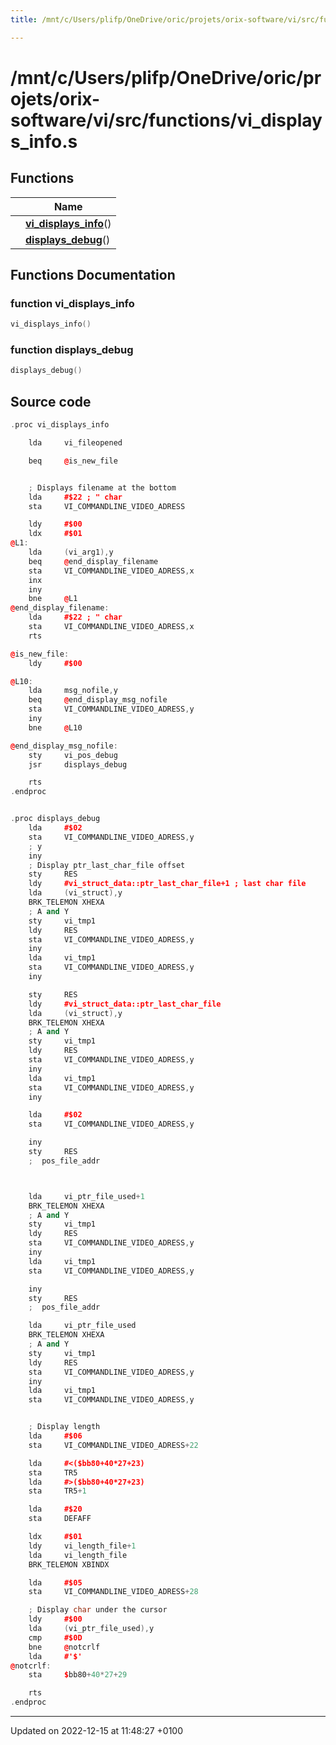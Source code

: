 ```yaml
---
title: /mnt/c/Users/plifp/OneDrive/oric/projets/orix-software/vi/src/functions/vi_displays_info.s

---
```


# /mnt/c/Users/plifp/OneDrive/oric/projets/orix-software/vi/src/functions/vi_displays_info.s



## Functions

|                | Name           |
| -------------- | -------------- |
| | **[vi_displays_info](Files/vi__displays__info_8s.md#function-vi-displays-info)**() |
| | **[displays_debug](Files/vi__displays__info_8s.md#function-displays-debug)**() |


## Functions Documentation

### function vi_displays_info

```cpp
vi_displays_info()
```


### function displays_debug

```cpp
displays_debug()
```




## Source code

```cpp
.proc vi_displays_info

    lda     vi_fileopened

    beq     @is_new_file


    ; Displays filename at the bottom
    lda     #$22 ; " char
    sta     VI_COMMANDLINE_VIDEO_ADRESS

    ldy     #$00
    ldx     #$01
@L1:
    lda     (vi_arg1),y
    beq     @end_display_filename
    sta     VI_COMMANDLINE_VIDEO_ADRESS,x
    inx
    iny
    bne     @L1
@end_display_filename:
    lda     #$22 ; " char
    sta     VI_COMMANDLINE_VIDEO_ADRESS,x
    rts

@is_new_file:
    ldy     #$00

@L10:
    lda     msg_nofile,y
    beq     @end_display_msg_nofile
    sta     VI_COMMANDLINE_VIDEO_ADRESS,y
    iny
    bne     @L10

@end_display_msg_nofile:
    sty     vi_pos_debug
    jsr     displays_debug

    rts
.endproc


.proc displays_debug
    lda     #$02
    sta     VI_COMMANDLINE_VIDEO_ADRESS,y
    ; y
    iny
    ; Display ptr_last_char_file offset
    sty     RES
    ldy     #vi_struct_data::ptr_last_char_file+1 ; last char file
    lda     (vi_struct),y
    BRK_TELEMON XHEXA
    ; A and Y
    sty     vi_tmp1
    ldy     RES
    sta     VI_COMMANDLINE_VIDEO_ADRESS,y
    iny
    lda     vi_tmp1
    sta     VI_COMMANDLINE_VIDEO_ADRESS,y
    iny

    sty     RES
    ldy     #vi_struct_data::ptr_last_char_file
    lda     (vi_struct),y
    BRK_TELEMON XHEXA
    ; A and Y
    sty     vi_tmp1
    ldy     RES
    sta     VI_COMMANDLINE_VIDEO_ADRESS,y
    iny
    lda     vi_tmp1
    sta     VI_COMMANDLINE_VIDEO_ADRESS,y
    iny

    lda     #$02
    sta     VI_COMMANDLINE_VIDEO_ADRESS,y

    iny
    sty     RES
    ;  pos_file_addr



    lda     vi_ptr_file_used+1
    BRK_TELEMON XHEXA
    ; A and Y
    sty     vi_tmp1
    ldy     RES
    sta     VI_COMMANDLINE_VIDEO_ADRESS,y
    iny
    lda     vi_tmp1
    sta     VI_COMMANDLINE_VIDEO_ADRESS,y

    iny
    sty     RES
    ;  pos_file_addr

    lda     vi_ptr_file_used
    BRK_TELEMON XHEXA
    ; A and Y
    sty     vi_tmp1
    ldy     RES
    sta     VI_COMMANDLINE_VIDEO_ADRESS,y
    iny
    lda     vi_tmp1
    sta     VI_COMMANDLINE_VIDEO_ADRESS,y


    ; Display length
    lda     #$06
    sta     VI_COMMANDLINE_VIDEO_ADRESS+22

    lda     #<($bb80+40*27+23)
    sta     TR5
    lda     #>($bb80+40*27+23)
    sta     TR5+1

    lda     #$20
    sta     DEFAFF

    ldx     #$01
    ldy     vi_length_file+1
    lda     vi_length_file
    BRK_TELEMON XBINDX

    lda     #$05
    sta     VI_COMMANDLINE_VIDEO_ADRESS+28

    ; Display char under the cursor
    ldy     #$00
    lda     (vi_ptr_file_used),y
    cmp     #$0D
    bne     @notcrlf
    lda     #'$'
@notcrlf:
    sta     $bb80+40*27+29

    rts
.endproc
```


-------------------------------

Updated on 2022-12-15 at 11:48:27 +0100
